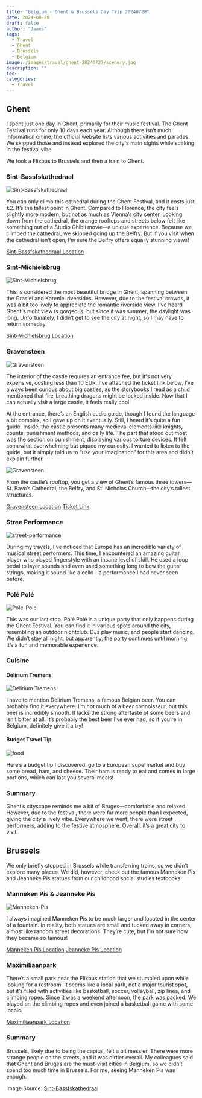 ```yaml
---
title: "Belgium - Ghent & Brussels Day Trip 20240728"
date: 2024-08-28
draft: false
author: "James"
tags:
  - Travel
  - Ghent
  - Brussels
  - Belgium
image: /images/travel/ghent-20240727/scenery.jpg
description: ""
toc: 
categories:
  - Travel
---
```


## **Ghent**

I spent just one day in Ghent, primarily for their music festival. The Ghent Festival runs for only 10 days each year. Although there isn’t much information online, the official website lists various activities and parades. We skipped those and instead explored the city's main sights while soaking in the festival vibe. 

We took a Flixbus to Brussels and then a train to Ghent.

### **Sint-Bassfskathedraal**

![Sint-Bassfskathedraal](https://upload.wikimedia.org/wikipedia/commons/thumb/7/78/Gent-Sint-Baafskathedraal_vom_Belfried_aus_gesehen.jpg/800px-Gent-Sint-Baafskathedraal_vom_Belfried_aus_gesehen.jpg)

You can only climb this cathedral during the Ghent Festival, and it costs just €2. It’s the tallest point in Ghent. Compared to Florence, the city feels slightly more modern, but not as much as Vienna’s city center. Looking down from the cathedral, the orange rooftops and streets below felt like something out of a Studio Ghibli movie—a unique experience. Because we climbed the cathedral, we skipped going up the Belfry. But if you visit when the cathedral isn’t open, I’m sure the Belfry offers equally stunning views!

[Sint-Bassfskathedraal Location](https://maps.app.goo.gl/q9hg9fVvjpssy3iw9)

### **Sint-Michielsbrug**

![Sint-Michielsbrug](/images/travel/ghent-20240727/Sint-Michielsbrug.jpg)

This is considered the most beautiful bridge in Ghent, spanning between the Graslei and Korenlei riversides. However, due to the festival crowds, it was a bit too lively to appreciate the romantic riverside view. I’ve heard Ghent's night view is gorgeous, but since it was summer, the daylight was long. Unfortunately, I didn’t get to see the city at night, so I may have to return someday.

[Sint-Michielsbrug Location](https://maps.app.goo.gl/amDqBfxy7qmtLppj6)

### **Gravensteen**

![Gravensteen](/images/travel/ghent-20240727/Gravensteen-2.jpg)

The interior of the castle requires an entrance fee, but it's not very expensive, costing less than 10 EUR. I've attached the ticket link below. I've always been curious about big castles, as the storybooks I read as a child mentioned that fire-breathing dragons might be locked inside. Now that I can actually visit a large castle, it feels really cool!

At the entrance, there’s an English audio guide, though I found the language a bit complex, so I gave up on it eventually. Still, I heard it’s quite a fun guide. Inside, the castle presents many medieval elements like knights, counts, punishment methods, and daily life. The part that stood out most was the section on punishment, displaying various torture devices. It felt somewhat overwhelming but piqued my curiosity. I wanted to listen to the guide, but it simply told us to “use your imagination” for this area and didn’t explain further. 

![Gravensteen](/images/travel/ghent-20240727/Gravensteen-1.jpg)

From the castle’s rooftop, you get a view of Ghent’s famous three towers—St. Bavo’s Cathedral, the Belfry, and St. Nicholas Church—the city’s tallest structures.

[Gravensteen Location](https://maps.app.goo.gl/quFwYCt9AQt9WRQk7)
[Ticket Link](https://historischehuizen.stad.gent/en/castle-counts/visit/book-tickets)

### **Stree Performance**

![street-performance](/images/travel/ghent-20240727/street-performance.jpg)

During my travels, I’ve noticed that Europe has an incredible variety of musical street performers. This time, I encountered an amazing guitar player who played fingerstyle with an insane level of skill. He used a loop pedal to layer sounds and even used something long to bow the guitar strings, making it sound like a cello—a performance I had never seen before.

### **Polé Polé**

![Pole-Pole](/images/travel/ghent-20240727/Pole-Pole.png)

This was our last stop. Polé Polé is a unique party that only happens during the Ghent Festival. You can find it in various spots around the city, resembling an outdoor nightclub. DJs play music, and people start dancing. We didn’t stay all night, but apparently, the party continues until morning. It’s a fun and memorable experience.

### **Cuisine**

#### **Delirium Tremens**

![Delirium Tremens](/images/travel/ghent-20240727/Delirium-Tremens.jpg)

I have to mention Delirium Tremens, a famous Belgian beer. You can probably find it everywhere. I’m not much of a beer connoisseur, but this beer is incredibly smooth. It lacks the strong aftertaste of some beers and isn’t bitter at all. It’s probably the best beer I’ve ever had, so if you’re in Belgium, definitely give it a try!

#### **Budget Travel Tip**

![food](/images/travel/ghent-20240727/food.jpg)

Here’s a budget tip I discovered: go to a European supermarket and buy some bread, ham, and cheese. Their ham is ready to eat and comes in large portions, which can last you several meals!

### **Summary**

Ghent’s cityscape reminds me a bit of Bruges—comfortable and relaxed. However, due to the festival, there were far more people than I expected, giving the city a lively vibe. Everywhere we went, there were street performers, adding to the festive atmosphere. Overall, it’s a great city to visit.

## **Brussels**

We only briefly stopped in Brussels while transferring trains, so we didn’t explore many places. We did, however, check out the famous Manneken Pis and Jeanneke Pis statues from our childhood social studies textbooks.

### **Manneken Pis & Jeanneke Pis**

![Manneken-Pis](/images/travel/ghent-20240727/Manneken-Pis.jpg)

I always imagined Manneken Pis to be much larger and located in the center of a fountain. In reality, both statues are small and tucked away in corners, almost like random street decorations. They’re cute, but I’m not sure how they became so famous!

[Manneken Pis Location](https://maps.app.goo.gl/hip9kzuZk6gSrYzGA)
[Jeanneke Pis Location](https://maps.app.goo.gl/mbhSLEBjr9vjAHMG8)

### **Maximiliaanpark**

There’s a small park near the Flixbus station that we stumbled upon while looking for a restroom. It seems like a local park, not a major tourist spot, but it’s filled with activities like basketball, soccer, volleyball, zip lines, and climbing ropes. Since it was a weekend afternoon, the park was packed. We played on the climbing ropes and even joined a basketball game with some locals.

[Maximiliaanpark Location](https://maps.app.goo.gl/zZBcMpXpbRDNJ74i7)

### **Summary**

Brussels, likely due to being the capital, felt a bit messier. There were more strange people on the streets, and it was dirtier overall. My colleagues said that Ghent and Bruges are the must-visit cities in Belgium, so we didn’t spend too much time in Brussels. For me, seeing Manneken Pis was enough.

Image Source: [Sint-Bassfskathedraal](https://upload.wikimedia.org/wikipedia/commons/thumb/7/78/Gent-Sint-Baafskathedraal_vom_Belfried_aus_gesehen.jpg/800px-Gent-Sint-Baafskathedraal_vom_Belfried_aus_gesehen.jpg)